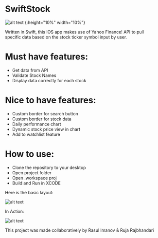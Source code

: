 # SwiftStock

![alt text](https://github.com/rimanov/stockinfo/blob/main/stock.jpeg?raw=true) {:height="10%" width="10%"}

Written in Swift, this IOS app makes use of Yahoo Finance! API to pull specific data based on the stock ticker symbol input by user.

# Must have features:

* Get data from API
* Validate Stock Names
* Display data correctly for each stock

# Nice to have features:

* Custom border for search button
* Custom border for stock data
* Daily performance chart
* Dynamic stock price view in chart
* Add to watchlist feature

# How to use: 

* Clone the repository to your desktop
* Open project folder
* Open .workspace proj
* Build and Run in XCODE 

Here is the basic layout:

![alt text](https://github.com/rimanov/stockinfo/blob/main/CSC690_MockUp.png?raw=true)

In Action: 

![alt text](https://github.com/rimanov/stockinfo/blob/main/sc.png?raw=true)


This project was made collaboratively by Rasul Imanov & Ruja Rajbhandari
